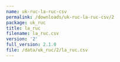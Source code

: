```yaml
---
name: uk-ruc-la-ruc-csv
permalink: /downloads/uk-ruc-la-ruc-csv/2
package: uk_ruc
title: la_ruc
filename: la_ruc.csv
version: '2'
full_version: 2.1.0
file: /data/uk_ruc/2/la_ruc.csv
---
```

